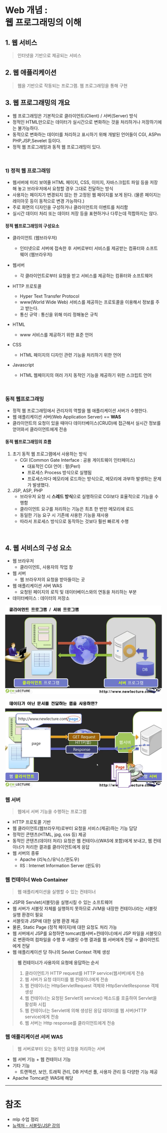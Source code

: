 # Web 개념 :<br>웹 프로그래밍의 이해
## 1. 웹 서비스
> 인터넷을 기반으로 제공되는 서비스

## 2. 웹 애플리케이션
> 웹을 기반으로 작동되는 프로그램. 웹 프로그래밍을 통해 구현

## 3. 웹 프로그래밍의 개요
- 웹 프로그래밍은 기본적으로 클라이언트(Client) / 서버(Server) 방식
- 정적인 HTML만으로는 데이터가 실시간으로 변화하는 것을 처리하거나 저장하기에는 불가능하다.
- 동적으로 변화하는 데이터를 처리하고 표시하기 위해 개발된 언어들이 CGI, ASPm PHP,JSP,Sevelet 등이다.
- 정적 웹 프로그래밍과 동적 웹 프로그래밍이 있다.

<br>

### 1) 정적 웹 프로그래밍
- 웹서버에 미리 보여줄 HTML 페이지, CSS, 이미지, 자바스크립트 파일 등을 저장해 놓고 브라우저에서 요청할 경우 그대로 전달하는 방식
- 사용자는 페이지가 변경되지 않는 한 고정된 웹 페이지를 보게 된다. (물론 페이지는 레이아웃 등이 동적으로 변경 가능하다.)
- 주로 화면의 디자인을 구성하거나 클라이언트의 이벤트를 처리함
- 실시간 데이터 처리 또는 데이터 저장 등을 표현하거나 다루는데 적합하지는 않다.

#### 정적 웹프로그래밍의 구성요소
- 클라이언트 (웹브라우저)
    + 인터넷으로 서버에 접속한 후 서버로부터 서비스를 제공받는 컴퓨터와 소프트웨어 (웹브라우저)

- 웹서버
    + 각 클라이언트로부터 요청을 받고 서비스를 제공하는 컴퓨터와 소프트웨어

- HTTP 프로토콜
    + Hyper Text Transfer Protocol
    + www(World Wide Web) 서비스를 제공하는 프로토콜을 이용해서 정보를 주고 받는다.
    + 통신 규약 : 통신을 위해 미리 정해놓은 규칙

- HTML
    + www 서비스를 제공하기 위한 표준 언어

- CSS
    + HTML 페이지의 디자인 관련 기능을 처리하기 위한 언어

- Javascript
    + HTML 웹페이지의 여러 가지 동적인 기능을 제공하기 위한 스크립트 언어

<br>

### 동적 웹프로그래밍
- 정적 웹 프로그래밍에서 관리자의 역할을 웹 애플리케이션 서버가 수행한다.
- 웹 애플리케이션 서버(Web Application Server) == **WAS**
- 클라이언트의 요청이 있을 때마다 데이터베이스(CRUD)에 접근해서 실시간 정보를 얻어와서 클라이언트에게 전송

#### 동적 웹프로그래밍의 흐름
1. 초기 동적 웹 프로그램에서 사용하는 방식
    - CGI (Common Gate Interface : 공용 게이트웨이 인터페이스)
        - 대표적인 CGI 언어 : 펄(Perl)
        - 프로세스 Process 방식으로 실행됨
        - 프로세스마다 메모리에 로드하는 방식으로, 메모리에 과부하 발생하는 문제가 발생했다.
2. JSP, ASP, PHP
    - 브라우저 요청 시 **스레드 방식**으로 실행하므로 CGI보다 효율적으로 기능을 수행함
    - 클라이언트 요구를 처리하는 기능은 최초 한 번만 메모리에 로드
    - 동일한 기능 요구 시 기존에 사용한 기능을 재사용
    - 따라서 프로세스 방식으로 동작하는 것보다 훨씬 빠르게 수행

<br>

## 4. 웹 서비스의 구성 요소
- 웹 브라우저
    + 클라이언트, 사용자의 작업 창
- 웹 서버
    + 웹 브라우저의 요청을 받아들이는 곳
- 웹 애플리케이션 서버 WAS
    + 요청된 페이지의 로직 및 데이터베이스와의 연동을 처리하는 부분
- 데이터베이스 : 데이터의 저장소

![](img/2022-06-28-21-07-30.png)

![](img/2022-06-28-21-09-57.png)

### 웹 서버
> 웹에서 서버 기능을 수행하는 프로그램
- HTTP 프로토콜 기반
- 웹 클라이언트(웹브라우저)로부터 요청을 서비스(제공)하는 기능 담당
- 정적인 콘텐츠(HTML, jpg, css 등) 제공
- 동적인 콘텐츠(데이터 처리) 요청은 웹 컨테이너(WAS에 포함)에게 보내고, 웹 컨테이너가 처리한 결과를 클라이언트에게 응답
- 웹 서버의 종류
    - Apache (리눅스/유닉스/윈도우)
    - IIS : Internet Information Server (윈도우)

### 웹 컨테이너 Web Container
> 웹 애플리케이션을 실행할 수 있는 컨테이너
- JSP와 Servlet(서블릿)을 실행시킬 수 있는 소프트웨어
- 웹 서버가 서블릿 자체를 실행하지 못하므로 JVM을 내장한 컨테이너라는 서블릿 실행 환경이 필요
- 서블릿과 JSP에 대한 실행 환경 제공
- 물론, Static Page (정적 페이지)에 대한 요청도 처리 가능
- 웹 서버에서 JSP를 요청하면 tomcat(웹서버+컨테이너)에서 JSP 파일을 서블릿으로 변환하여 컴파일을 수행 후 서블릿 수행 결과를 웹 서버에게 전달 → 클라이언트에게 전달
- 웹 애플리케이션 당 하나의 Sevlet Context 객체 생성

> **웹 컨테이너가 사용자의 요청에 응답하는 순서**
>
> 1. 클라이언트가 HTTP request를 HTTP service(웹서버)에게 전송
> 2. 웹 서버가 요청 데이터를 웹 컨테이너에게 전송
> 3. 웹 컨테이너는 HttpServletRequest 객체와 HttpServletResponse 객체 생성
> 4. 웹 컨테이너는 요청된 Servlet의 service() 메소드를 호출하여 Servlet을 활성화 시킴
> 5. 웹 컨테이너는 Servlet에 의해 생성된 응답 데이터를 웹 서버(HTTP service)에게 전송
> 6. 웹 서버는 Http response를 클라이언트에게 전송

### 웹 애플리케이션 서버 WAS
> 웹 서버로부터 오는 동적인 요청을 처리하는 서버
- 웹 서버 기능 + 웹 컨테이너 기능
- 기타 기능
    - 트랜잭션, 보안, 트래픽 관리, DB 커넥션 풀, 사용자 관리 등 다양한 기능 제공
- Apache Tomcat은 WAS에 해당

---
# 참조
- mlp 수업 정리
- [뉴렉처 - 서블릿/JSP 강의](https://www.youtube.com/watch?v=FZuQ7DyhRfQ&list=PLq8wAnVUcTFVOtENMsujSgtv2TOsMy8zd&index=2)